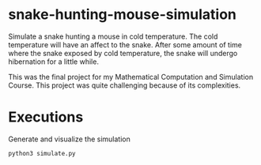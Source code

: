 # snake-hunting-mouse-simulation

Simulate a snake hunting a mouse in cold temperature. The cold temperature will have an affect to the snake. After some amount of time where the snake exposed by cold temperature, the snake will undergo hibernation for a little while.

This was the final project for my Mathematical Computation and Simulation Course. This project was quite challenging because of its complexities.

# Executions

Generate and visualize the simulation
```
python3 simulate.py
```